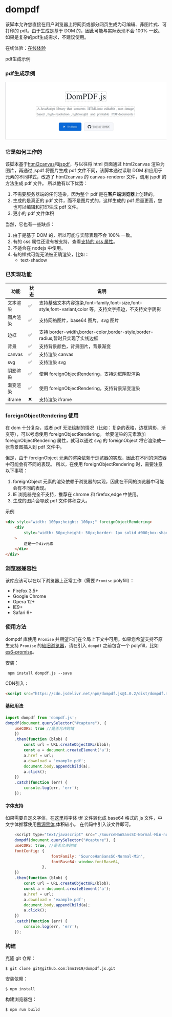 # dompdf

<!-- [主页](https://html2canvas.hertzen.com) | [下载](https://github.com/niklasvh/html2canvas/releases) | [问题](https://github.com/niklasvh/html2canvas/discussions/categories/q-a)

[![Gitter](https://badges.gitter.im/Join%20Chat.svg)](https://gitter.im/niklasvh/html2canvas?utm_source=badge&utm_medium=badge&utm_campaign=pr-badge)
![CI](https://github.com/niklasvh/html2canvas/workflows/CI/badge.svg?branch=master)
[![NPM Downloads](https://img.shields.io/npm/dm/html2canvas.svg)](https://www.npmjs.org/package/html2canvas)
[![NPM Version](https://img.shields.io/npm/v/html2canvas.svg)](https://www.npmjs.org/package/html2canvas) -->

该脚本允许您直接在用户浏览器上将网页或部分网页生成为可编辑、非图片式、可打印的 pdf。由于生成是基于 DOM 的，因此可能与实际表现不会 100% 一致。如果是复杂的pdf生成需求，不建议使用。


在线体验：[在线体验](https://dompdfjs.lisky.com.cn)

pdf生成示例

### pdf生成示例
![pdf生成示例](./examples/test.png)


### 它是如何工作的

该脚本基于[html2canvas](https://github.com/niklasvh/html2canvas)和[jspdf](https://github.com/MrRio/jsPDF)，与以往将 html 页面通过 html2canvas 渲染为图片，再通过 jspdf 将图片生成 pdf 文件不同，该脚本通过读取 DOM 和应用于元素的不同样式，改造了 html2canvas 的 canvas-renderer 文件，调用 jspdf 的方法生成 pdf 文件。
所以他有以下优势：

1. 不需要服务器端的任何渲染，因为整个 pdf 是在**客户端浏览器**上创建的。
2. 生成的是真正的 pdf 文件，而不是图片式的，这样生成的 pdf 质量更高，您也可以编辑和打印生成 pdf 文件。
3. 更小的 pdf 文件体积

当然，它也有一些缺点：

1. 由于是基于 DOM 的，所以可能与实际表现不会 100% 一致。
2. 有的 css 属性还没有被支持，查看[支持的 css 属性](https://www.html2canvas.cn/html2canvas-features.html)。
3. 不适合在 nodejs 中使用。
4. 有的样式可能无法被正确渲染，比如：
    - text-shadow

### 已实现功能

| 功能     | 状态 | 说明                                                                                                      |
| -------- | ---- | --------------------------------------------------------------------------------------------------------- |
| 文本渲染 | ✅   | 支持基础文本内容渲染,font-family,font-size,font-style,font-variant,color 等，支持文字描边，不支持文字阴影 |
| 图片渲染 | ✅   | 支持网络图片，base64 图片，svg 图片                                                                       |
| 边框     | ✅   | 支持 border-width,border-color,border-style,border-radius,暂时只实现了实线边框                            |
| 背景     | ✅   | 支持背景颜色，背景图片，背景渐变                                                                          |
| canvas   | ✅   | 支持渲染 canvas                                                                                           |
| svg      | ✅   | 支持渲染 svg                                                                                              |
| 阴影渲染 | ✅   | 使用 foreignObjectRendering，支持边框阴影渲染                                                             |
| 渐变渲染 | ✅   | 使用 foreignObjectRendering，支持背景渐变渲染                                                             |
| iframe   | ❌   | 支持渲染 iframe                                                                                           |

### foreignObjectRendering 使用

在 dom 十分复杂，或者 pdf 无法绘制的情况（比如：复杂的表格，边框阴影，渐变等），可以考虑使用 foreignObjectRendering。
给要渲染的元素添加 foreignObjectRendering 属性，就可以通过 svg 的 foreignObject 将它渲染成一张背景图插入到 pdf 文件中。

但是，由于 foreignObject 元素的渲染依赖于浏览器的实现，因此在不同的浏览器中可能会有不同的表现。
所以，在使用 foreignObjectRendering 时，需要注意以下事项：

1. foreignObject 元素的渲染依赖于浏览器的实现，因此在不同的浏览器中可能会有不同的表现。
2. IE 浏览器完全不支持，推荐在 chrome 和 firefox,edge 中使用。
3. 生成的图片会导致 pdf 文件体积变大。

示例

```html
<div style="width: 100px;height: 100px;" foreignObjectRendering>
    <div
        style="width: 50px;height: 50px;border: 1px solid #000;box-shadow: 2px 2px 5px rgba(0,0,0,0.3);background: linear-gradient(45deg, #ff6b6b, #4ecdc4);"
    >
        这是一个div元素
    </div>
</div>
```

### 浏览器兼容性

该库应该可以在以下浏览器上正常工作（需要 `Promise` polyfill）：

-   Firefox 3.5+
-   Google Chrome
-   Opera 12+
-   IE9+
-   Safari 6+

### 使用方法

dompdf 库使用 `Promise` 并期望它们在全局上下文中可用。如果您希望支持不原生支持 `Promise` 的[较旧浏览器](http://caniuse.com/#search=promise)，请在引入 `dompdf` 之前包含一个 polyfill，比如 [es6-promise](https://github.com/jakearchibald/es6-promise)。

安装：

     npm install dompdf.js --save

CDN引入：
```html
<script src="https://cdn.jsdelivr.net/npm/dompdf.js@1.0.2/dist/dompdf.min.js"></script>   
```

#### 基础用法

```js
import dompdf from 'dompdf.js';
dompdf(document.querySelector("#capture"), {
    useCORS: true //是否允许跨域
    })
    .then(function (blob) {
        const url = URL.createObjectURL(blob);
        const a = document.createElement('a');
        a.href = url;
        a.download = 'example.pdf';
        document.body.appendChild(a);
        a.click();
    })
    .catch(function (err) {
        console.log(err, 'err');
    });
```

#### 字体支持

如果需要自定义字体，在[这里](https://rawgit.com/MrRio/jsPDF/master/fontconverter/fontconverter.html)将字体 tff 文件转化成 base64 格式的 js 文件，中文字体推荐使用[思源黑体](https://github.com/lmn1919/dompdf.js/blob/main/examples/SourceHanSansSC-Normal-Min-normal.js),体积较小。
在代码中引入该文件即可。

````js
    <script type="text/javascript" src="./SourceHanSansSC-Normal-Min-normal.js"></script>
    dompdf(document.querySelector("#capture"), {
    useCORS: true, //是否允许跨域
    fontConfig: {
                    fontFamily: 'SourceHanSansSC-Normal-Min',
                    fontBase64: window.fontBase64,
                },
    })
    .then(function (blob) {
        const url = URL.createObjectURL(blob);
        const a = document.createElement('a');
        a.href = url;
        a.download = 'example.pdf';
        document.body.appendChild(a);
        a.click();
    })
    .catch(function (err) {
        console.log(err, 'err');
    });
````

### 构建

<!-- 您可以在[这里](https://github.com/niklasvh/html2canvas/releases)下载已构建好的版本。 -->

克隆 git 仓库：

    $ git clone git@github.com:lmn1919/dompdf.js.git

安装依赖：

    $ npm install

构建浏览器包：

    $ npm run build

